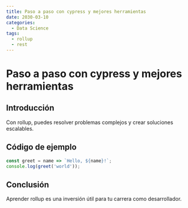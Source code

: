 ```yaml
---
title: Paso a paso con cypress y mejores herramientas
date: 2030-03-10
categories:
  - Data Science
tags:
  - rollup
  - rest
---
```


# Paso a paso con cypress y mejores herramientas

## Introducción

Con rollup, puedes resolver problemas complejos y crear soluciones escalables.

## Código de ejemplo

```javascript
const greet = name => `Hello, ${name}!`;
console.log(greet('world'));
```

## Conclusión

Aprender rollup es una inversión útil para tu carrera como desarrollador.